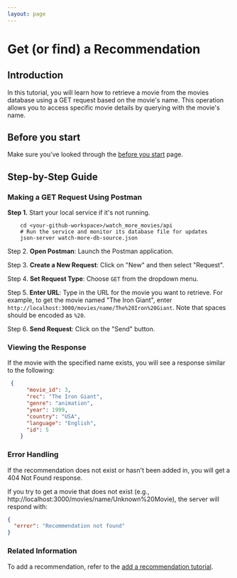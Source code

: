 ```yaml
---
layout: page
---
```


# Get (or find) a Recommendation

## Introduction

In this tutorial, you will learn how to retrieve a movie from the movies database using a GET request based on the movie's name. 
This operation allows you to access specific movie details by querying with the movie's name.

## Before you start

Make sure you've looked through the [before you start](../quickstart/before_you_start.md) page.

## Step-by-Step Guide

### Making a GET Request Using Postman

**Step 1.** Start your local service if it's not running.

```shell
    cd <your-github-workspace>/watch_more_movies/api
    # Run the service and monitor its database file for updates
    json-server watch-more-db-source.json
```

Step 2. **Open Postman**: Launch the Postman application.

Step 3. **Create a New Request**: Click on "New" and then select "Request".

Step 4. **Set Request Type**: Choose `GET` from the dropdown menu.

Step 5. **Enter URL**: Type in the URL for the movie you want to retrieve. For example, to get the movie named "The Iron Giant", enter `http://localhost:3000/movies/name/The%20Iron%20Giant`. Note that spaces should be encoded as `%20`.

Step 6. **Send Request**: Click on the "Send" button.

### Viewing the Response

If the movie with the specified name exists, you will see a response similar to the following:

```json
 {
      "movie_id": 3,
      "rec": "The Iron Giant",
      "genre": "animation",
      "year": 1999,
      "country": "USA",
      "language": "English",
      "id": 5
    }
```

### Error Handling

If the recommendation does not exist or hasn't been added in, you will get a 404 Not Found response.

If you try to get a movie that does not exist (e.g., http://localhost:3000/movies/name/Unknown%20Movie), the server will respond with:

```json
{
  "error": "Recommendation not found"
}
```
### Related Information

To add a recommendation, refer to the [add a recommendation tutorial](tutorials/get_a_recommendation.md). 
